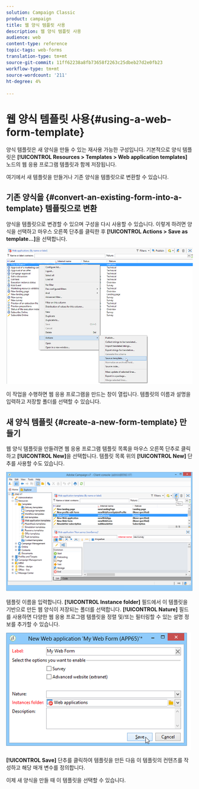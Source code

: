 ```yaml
---
solution: Campaign Classic
product: campaign
title: 웹 양식 템플릿 사용
description: 웹 양식 템플릿 사용
audience: web
content-type: reference
topic-tags: web-forms
translation-type: tm+mt
source-git-commit: 11ff62238a8fb73658f2263c25dbeb27d2e0fb23
workflow-type: tm+mt
source-wordcount: '211'
ht-degree: 4%

---
```



# 웹 양식 템플릿 사용{#using-a-web-form-template}

양식 템플릿은 새 양식을 만들 수 있는 재사용 가능한 구성입니다. 기본적으로 양식 템플릿은 **[!UICONTROL Resources > Templates > Web application templates]** 노드의 웹 응용 프로그램 템플릿과 함께 저장됩니다.

여기에서 새 템플릿을 만들거나 기존 양식을 템플릿으로 변환할 수 있습니다.

## 기존 양식을 {#convert-an-existing-form-into-a-template} 템플릿으로 변환

양식을 템플릿으로 변경할 수 있으며 구성을 다시 사용할 수 있습니다. 이렇게 하려면 양식을 선택하고 마우스 오른쪽 단추를 클릭한 후 **[!UICONTROL Actions > Save as template...]**&#x200B;을 선택합니다.

![](assets/s_ncs_admin_survey_saveastemplate.png)

이 작업을 수행하면 웹 응용 프로그램을 만드는 창이 열립니다. 템플릿의 이름과 설명을 입력하고 저장할 폴더를 선택할 수 있습니다.

## 새 양식 템플릿 {#create-a-new-form-template} 만들기

웹 양식 템플릿을 만들려면 웹 응용 프로그램 템플릿 목록을 마우스 오른쪽 단추로 클릭하고 **[!UICONTROL New]**&#x200B;을 선택합니다. 템플릿 목록 위의 **[!UICONTROL New]** 단추를 사용할 수도 있습니다.

![](assets/s_ncs_admin_survey_createtemplate.png)

템플릿 이름을 입력합니다. **[!UICONTROL Instance folder]** 필드에서 이 템플릿을 기반으로 만든 웹 양식이 저장되는 폴더를 선택합니다. **[!UICONTROL Nature]** 필드를 사용하면 다양한 웹 응용 프로그램 템플릿을 정렬 및/또는 필터링할 수 있는 설명 정보를 추가할 수 있습니다.

![](assets/s_ncs_admin_survey_createtemplate_details.png)

**[!UICONTROL Save]** 단추를 클릭하여 템플릿을 만든 다음 이 템플릿의 컨텐츠를 작성하고 해당 매개 변수를 정의합니다.

이제 새 양식을 만들 때 이 템플릿을 선택할 수 있습니다.
